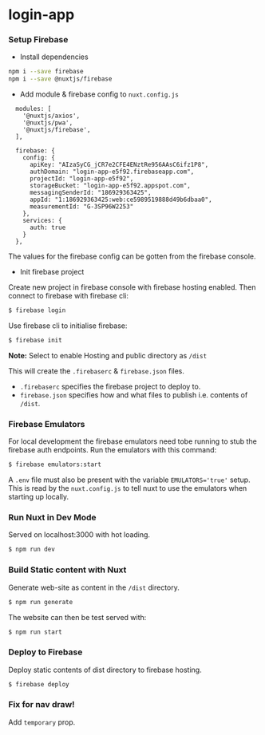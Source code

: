 # login-app

### Setup Firebase

- Install dependencies

```bash
npm i --save firebase
npm i --save @nuxtjs/firebase
```

- Add module & firebase config to `nuxt.config.js`

```
  modules: [
    '@nuxtjs/axios',
    '@nuxtjs/pwa',
    '@nuxtjs/firebase',
  ],
  
  firebase: {
    config: {
      apiKey: "AIzaSyCG_jCR7e2CFE4ENztRe956AAsC6ifz1P8",
      authDomain: "login-app-e5f92.firebaseapp.com",
      projectId: "login-app-e5f92",
      storageBucket: "login-app-e5f92.appspot.com",
      messagingSenderId: "186929363425",
      appId: "1:186929363425:web:ce5989519888d49b6dbaa0",
      measurementId: "G-3SP96W2253"
    },
    services: {
      auth: true
    }
  },
```

The values for the firebase config can be gotten from the firebase console.

- Init firebase project

Create new project in firebase console with firebase hosting enabled. 
Then connect to firebase with firebase cli:

```bash
$ firebase login
```

Use firebase cli to initialise firebase:

```bash
$ firebase init
```

__Note:__ Select to enable Hosting and public directory as `/dist`

This will create the `.firebaserc` & `firebase.json` files.
- `.firebaserc` specifies the firebase project to deploy to.
- `firebase.json` specifies how and what files to publish i.e. contents of `/dist`.

### Firebase Emulators

For local development the firebase emulators need tobe running to stub the firebase 
auth endpoints. Run the emulators with this command:

```bash
$ firebase emulators:start
```

A `.env` file must also be present with the variable `EMULATORS='true'` setup.
This is read by the `nuxt.config.js` to tell nuxt to use the emulators 
when starting up locally.

### Run Nuxt in Dev Mode

Served on localhost:3000 with hot loading.

```bash
$ npm run dev
```

### Build Static content with Nuxt

Generate web-site as content in the `/dist` directory.

```bash
$ npm run generate
```

The website can then be test served with:

```bash
$ npm run start
```

### Deploy to Firebase

Deploy static contents of dist directory to firebase hosting.

```bash
$ firebase deploy
```

### Fix for nav draw!

Add `temporary` prop.

